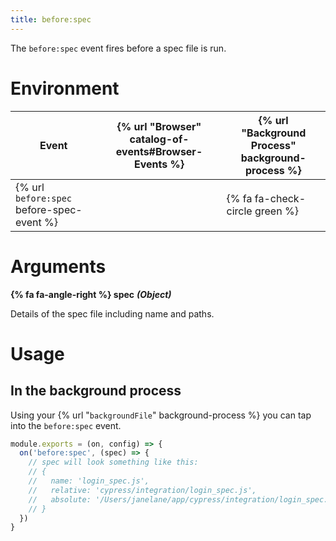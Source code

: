 ```yaml
---
title: before:spec
---
```


The `before:spec` event fires before a spec file is run.

# Environment

Event | {% url "Browser" catalog-of-events#Browser-Events %} | {% url "Background Process" background-process %}
--- | --- | ---
{% url `before:spec` before-spec-event %} | | {% fa fa-check-circle green %}

# Arguments

**{% fa fa-angle-right %} spec** ***(Object)***

Details of the spec file including name and paths.

# Usage

## In the background process

Using your {% url "`backgroundFile`" background-process %} you can tap into the `before:spec` event.

```javascript
module.exports = (on, config) => {
  on('before:spec', (spec) => {
    // spec will look something like this:
    // {
    //   name: 'login_spec.js',
    //   relative: 'cypress/integration/login_spec.js',
    //   absolute: '/Users/janelane/app/cypress/integration/login_spec.js',
    // }
  })
}
```
